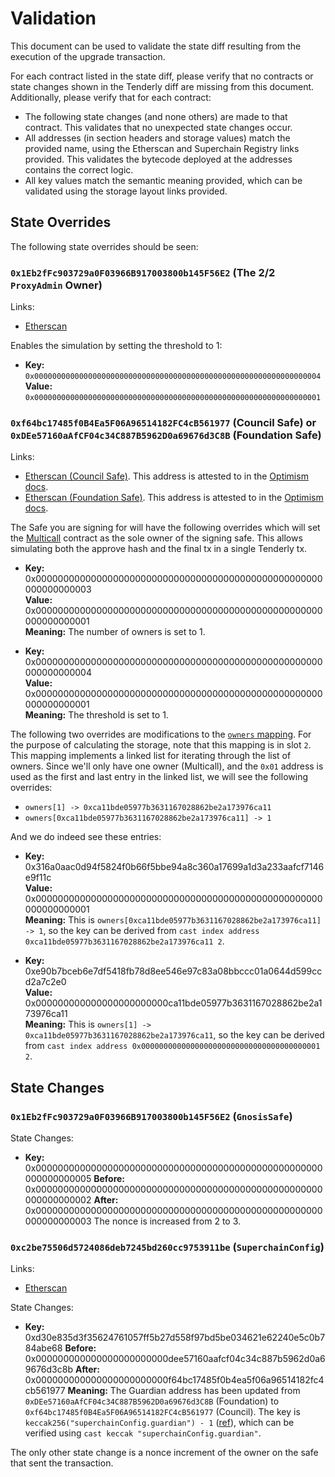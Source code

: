 # Validation

This document can be used to validate the state diff resulting from the execution of the upgrade
transaction.

For each contract listed in the state diff, please verify that no contracts or state changes shown in the Tenderly diff are missing from this document. Additionally, please verify that for each contract:

- The following state changes (and none others) are made to that contract. This validates that no unexpected state changes occur.
- All addresses (in section headers and storage values) match the provided name, using the Etherscan and Superchain Registry links provided. This validates the bytecode deployed at the addresses contains the correct logic.
- All key values match the semantic meaning provided, which can be validated using the storage layout links provided.

## State Overrides

The following state overrides should be seen:

### `0x1Eb2fFc903729a0F03966B917003800b145F56E2` (The 2/2 `ProxyAdmin` Owner)

Links:
- [Etherscan](https://sepolia.etherscan.io/address/0x1Eb2fFc903729a0F03966B917003800b145F56E2)

Enables the simulation by setting the threshold to 1:

- **Key:** `0x0000000000000000000000000000000000000000000000000000000000000004` <br/>
  **Value:** `0x0000000000000000000000000000000000000000000000000000000000000001`

### `0xf64bc17485f0B4Ea5F06A96514182FC4cB561977` (Council Safe) or `0xDEe57160aAfCF04c34C887B5962D0a69676d3C8B` (Foundation Safe)

Links:
- [Etherscan (Council Safe)](https://sepolia.etherscan.io/address/0xf64bc17485f0B4Ea5F06A96514182FC4cB561977). This address is attested to in the [Optimism docs](https://docs.optimism.io/chain/security/privileged-roles#mitigations).
- [Etherscan (Foundation Safe)](https://sepolia.etherscan.io/address/0xDEe57160aAfCF04c34C887B5962D0a69676d3C8B). This address is attested to in the [Optimism docs](https://docs.optimism.io/chain/security/privileged-roles#mitigations).

The Safe you are signing for will have the following overrides which will set the [Multicall](https://sepolia.etherscan.io/address/0xca11bde05977b3631167028862be2a173976ca11#code) contract as the sole owner of the signing safe. This allows simulating both the approve hash and the final tx in a single Tenderly tx.

- **Key:** 0x0000000000000000000000000000000000000000000000000000000000000003 <br/>
  **Value:** 0x0000000000000000000000000000000000000000000000000000000000000001 <br/>
  **Meaning:** The number of owners is set to 1.

- **Key:** 0x0000000000000000000000000000000000000000000000000000000000000004 <br/>
  **Value:** 0x0000000000000000000000000000000000000000000000000000000000000001 <br/>
  **Meaning:** The threshold is set to 1.

The following two overrides are modifications to the [`owners` mapping](https://github.com/safe-global/safe-contracts/blob/v1.4.0/contracts/libraries/SafeStorage.sol#L15). For the purpose of calculating the storage, note that this mapping is in slot `2`.
This mapping implements a linked list for iterating through the list of owners. Since we'll only have one owner (Multicall), and the `0x01` address is used as the first and last entry in the linked list, we will see the following overrides:
- `owners[1] -> 0xca11bde05977b3631167028862be2a173976ca11`
- `owners[0xca11bde05977b3631167028862be2a173976ca11] -> 1`

And we do indeed see these entries:

- **Key:** 0x316a0aac0d94f5824f0b66f5bbe94a8c360a17699a1d3a233aafcf7146e9f11c <br/>
  **Value:** 0x0000000000000000000000000000000000000000000000000000000000000001 <br/>
  **Meaning:** This is `owners[0xca11bde05977b3631167028862be2a173976ca11] -> 1`, so the key can be
    derived from `cast index address 0xca11bde05977b3631167028862be2a173976ca11 2`.

- **Key:** 0xe90b7bceb6e7df5418fb78d8ee546e97c83a08bbccc01a0644d599ccd2a7c2e0 <br/>
  **Value:** 0x000000000000000000000000ca11bde05977b3631167028862be2a173976ca11 <br/>
  **Meaning:** This is `owners[1] -> 0xca11bde05977b3631167028862be2a173976ca11`, so the key can be
    derived from `cast index address 0x0000000000000000000000000000000000000001 2`.

## State Changes

### `0x1Eb2fFc903729a0F03966B917003800b145F56E2` (`GnosisSafe`)

State Changes:

- **Key:** 0x0000000000000000000000000000000000000000000000000000000000000005
  **Before:** 0x0000000000000000000000000000000000000000000000000000000000000002
  **After:** 0x0000000000000000000000000000000000000000000000000000000000000003
The nonce is increased from 2 to 3.

### `0xc2be75506d5724086deb7245bd260cc9753911be` (`SuperchainConfig`)

Links:
- [Etherscan](https://sepolia.etherscan.io/address/0xc2be75506d5724086deb7245bd260cc9753911be)

State Changes:

- **Key:** 0xd30e835d3f35624761057ff5b27d558f97bd5be034621e62240e5c0b784abe68
  **Before:** 0x000000000000000000000000dee57160aafcf04c34c887b5962d0a69676d3c8b
  **After:** 0x000000000000000000000000f64bc17485f0b4ea5f06a96514182fc4cb561977
  **Meaning:** The Guardian address has been updated from `0xDEe57160aAfCF04c34C887B5962D0a69676d3C8B` (Foundation) to `0xf64bc17485f0B4Ea5F06A96514182FC4cB561977` (Council).
    The key is `keccak256("superchainConfig.guardian") - 1` ([ref](https://github.com/ethereum-optimism/optimism/blob/maur/sepolia-council/packages/contracts-bedrock/src/L1/SuperchainConfig.sol#L23)),
    which can be verified using `cast keccak "superchainConfig.guardian"`.

The only other state change is a nonce increment of the owner on the safe that sent the transaction.
